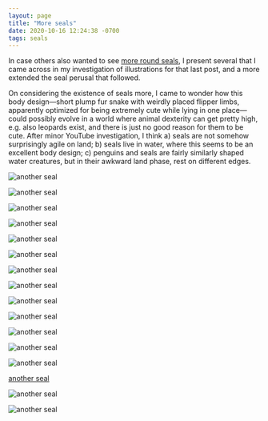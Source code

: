 ```yaml
---
layout: page
title: "More seals"
date: 2020-10-16 12:24:38 -0700
tags: seals
---
```

In case others also wanted to see [more round seals](/_posts/2010-10-15-problems-and-gratitudes), I present several that I came across in my investigation of illustrations for that last post, and a more extended the seal perusal that followed.

On considering the existence of seals more, I came to wonder how this body design—short plump fur snake with weirdly placed flipper limbs, apparently optimized for being extremely cute while lying in one place—could possibly evolve in a world where animal dexterity can get pretty high, e.g. also leopards exist, and there is just no good reason for them to be cute. After minor YouTube investigation, I think a) seals are not somehow surprisingly agile on land; b) seals live in water, where this seems to be an excellent body design; c) penguins and seals are fairly similarly shaped water creatures, but in their awkward land phase, rest on different edges.


![another seal](/assets/roundseal1.jpg)


![another seal](/assets/roundseal3.jpg)


![another seal](/assets/roundseal4.jpg)


![another seal](/assets/roundseal5.jpg)


![another seal](/assets/roundseal8.jpg)


![another seal](/assets/roundseal9.jpg)


![another seal](/assets/roundseal10.jpg)


![another seal](/assets/roundseal11.jpg)


![another seal](/assets/roundseal13.jpg)


![another seal](/assets/roundseal14.jpg)


![another seal](/assets/roundseal15.jpg)


![another seal](/assets/roundseal16.jpg)


![another seal](/assets/roundseal17.jpg)


[another seal](/assets/roundseal18.jpg)


![another seal](/assets/roundseal19.jpg)


![another seal](/assets/roundseal20.jpg)

